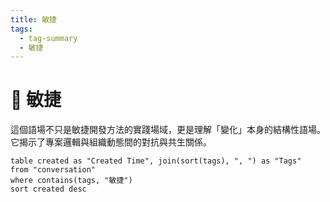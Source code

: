 ```yaml
---
title: 敏捷
tags:
  - tag-summary
  - 敏捷
---
```


# 🔄 敏捷

這個語場不只是敏捷開發方法的實踐場域，更是理解「變化」本身的結構性語場。它揭示了專案邏輯與組織動態間的對抗與共生關係。

```dataview
table created as "Created Time", join(sort(tags), ", ") as "Tags"
from "conversation"
where contains(tags, "敏捷")
sort created desc
```
